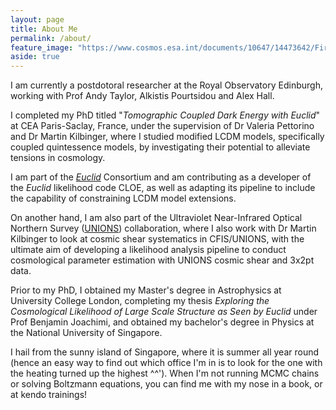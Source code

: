 ```yaml
---
layout: page
title: About Me
permalink: /about/
feature_image: "https://www.cosmos.esa.int/documents/10647/14473642/First_Images_Globular_Cluster_NGC_6397_full.jpg"
aside: true
---
```


I am currently a postdotoral researcher at the Royal Observatory Edinburgh, working with Prof Andy Taylor, Alkistis Pourtsidou and Alex Hall. 

I completed my PhD titled "*Tomographic Coupled Dark Energy with Euclid*" at CEA Paris-Saclay, France, under the supervision of Dr Valeria Pettorino and Dr Martin Kilbinger, where I studied modified LCDM models, specifically coupled quintessence models, by investigating their potential to alleviate tensions in cosmology.  

I am part of the [*Euclid*](https://www.esa.int/Science_Exploration/Space_Science/Euclid) Consortium and am contributing as a developer of the *Euclid* likelihood code CLOE, as well as adapting its pipeline to include the capability of constraining LCDM model extensions.  

On another hand, I am also part of the Ultraviolet Near-Infrared Optical Northern Survey ([UNIONS](https://www.skysurvey.cc/)) collaboration, where I also work with Dr Martin Kilbinger to look at cosmic shear systematics in CFIS/UNIONS, with the ultimate aim of developing a likelihood analysis pipeline to conduct cosmological parameter estimation with UNIONS cosmic shear and 3x2pt data.

Prior to my PhD, I obtained my Master's degree in Astrophysics at University College London, completing my thesis *Exploring the Cosmological Likelihood of Large Scale Structure as Seen by Euclid* under Prof Benjamin Joachimi, and obtained my bachelor's degree in Physics at the National University of Singapore. 

I hail from the sunny island of Singapore, where it is summer all year round (hence an easy way to find out which office I'm in is to look for the one with the heating turned up the highest ^^'). When I'm not running MCMC chains or solving Boltzmann equations, you can find me with my nose in a book, or at kendo trainings! 